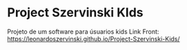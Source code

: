 # Project Szervinski KIds
 Projeto de um software para úsuarios kids 
Link Front: https://leonardoszervinski.github.io/Project-Szervinski-Kids/
